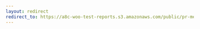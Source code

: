 ```yaml
---
layout: redirect
redirect_to: https://a8c-woo-test-reports.s3.amazonaws.com/public/pr-merge/41323/e2e/index.html
---
```

